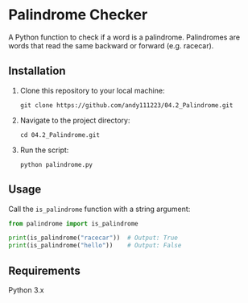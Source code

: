 # Palindrome Checker

A Python function to check if a word is a palindrome. Palindromes are words that read the same backward or forward (e.g. racecar).

## Installation

1. Clone this repository to your local machine:

    `git clone https://github.com/andy111223/04.2_Palindrome.git`

2. Navigate to the project directory:

    `cd 04.2_Palindrome.git`

3. Run the script:

    `python palindrome.py`

## Usage

Call the `is_palindrome` function with a string argument:

```python
from palindrome import is_palindrome

print(is_palindrome("racecar"))  # Output: True
print(is_palindrome("hello"))    # Output: False
```

## Requirements

Python 3.x


